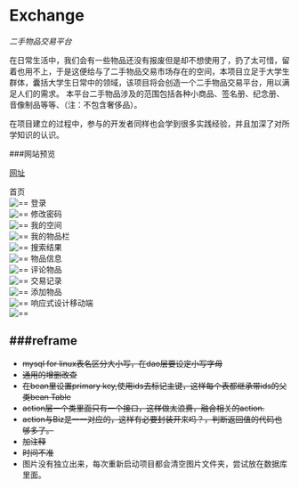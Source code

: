# Exchange
*二手物品交易平台*

在日常生活中，我们会有一些物品还没有报废但是却不想使用了，扔了太可惜，留着也用不上，于是这便给与了二手物品交易市场存在的空间，本项目立足于大学生群体，囊括大学生日常中的领域，该项目将会创造一个二手物品交易平台，用以满足人们的需求。
本平台二手物品涉及的范围包括各种小商品、签名册、纪念册、音像制品等等、（注：不包含奢侈品）。

在项目建立的过程中，参与的开发者同样也会学到很多实践经验，并且加深了对所学知识的认识。



###网站预览  

[网址](http://139.224.194.154:8080/Exchange/)

首页  
![==](preview/index.png)
登录  
![==](preview/Login.png)
修改密码  
![==](preview/ChangePassword.png)
我的空间  
![==](preview/MySpace.png)
我的物品栏  
![==](preview/MyItem.png)
搜索结果    
![==](preview/SearchResult.png)
物品信息  
![==](preview/ItemInfo.png)
评论物品  
![==](preview/Comment.png)
交易记录  
![==](preview/Deallist.png)
添加物品  
![==](preview/AddItem.png)
响应式设计移动端  
![==](preview/mobile.png)


###reframe
-----------------------
* <del>mysql for linux表名区分大小写，在dao层要设定小写字母 </del>
* <del>通用的增删改查</del>
* <del>在bean里设置primary key,使用ids去标记主键，这样每个表都继承带ids的父类bean Table</del>
* <del>action层一个类里面只有一个接口，这样做太浪费，融合相关的action.</del>
* <del>action与Biz是一一对应的，这样有必要封装开来吗？，判断返回值的代码也够多了。</del>
* <del>加注释</del>
* <del>时间不准</del>
* 图片没有独立出来，每次重新启动项目都会清空图片文件夹，尝试放在数据库里面。






